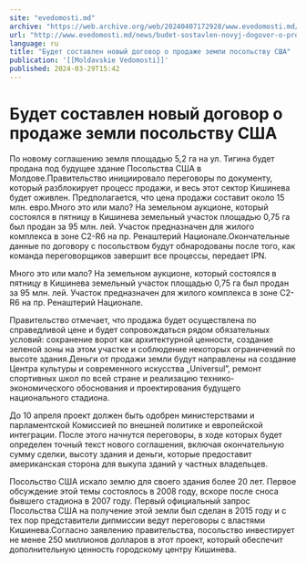 ```yaml
---
site: "evedomosti.md"
archive: "https://web.archive.org/web/20240407172928/www.evedomosti.md/news/budet-sostavlen-novyj-dogovor-o-prodazhe-zemli-posolstvu-ssh"
url: "http://www.evedomosti.md/news/budet-sostavlen-novyj-dogovor-o-prodazhe-zemli-posolstvu-ssh"
language: ru
title: "Будет составлен новый договор о продаже земли посольству США"
publication: '[[Moldavskie Vedomosti]]'
published: 2024-03-29T15:42
---
```


# Будет составлен новый договор о продаже земли посольству США

По новому соглашению земля площадью 5,2 га на ул. Тигина будет продана под будущее здание Посольства США в Молдове.Правительство инициировало переговоры по документу, который разблокирует процесс продажи, и весь этот сектор Кишинева будет оживлен. Предполагается, что цена продажи составит около 15 млн. евро.Много это или мало? На земельном аукционе, который состоялся в пятницу в Кишинева земельный участок площадью 0,75 га был продан за 95 млн. лей. Участок предназначен для жилого комплекса в зоне C2-R6 на пр. Ренаштерий Национале.Окончательные данные по договору с посольством будут обнародованы после того, как команда переговорщиков завершит все процессы, передает IPN.

Много это или мало? На земельном аукционе, который состоялся в пятницу в Кишинева земельный участок площадью 0,75 га был продан за 95 млн. лей. Участок предназначен для жилого комплекса в зоне C2-R6 на пр. Ренаштерий Национале.

Правительство отмечает, что продажа будет осуществлена по справедливой цене и будет сопровождаться рядом обязательных условий: сохранение ворот как архитектурной ценности, создание зеленой зоны на этом участке и соблюдение некоторых ограничений по высоте здания.Деньги от продажи земли будут направлены на создание Центра культуры и современного искусства „Universul”, ремонт спортивных школ по всей стране и реализацию технико-экономического обоснования и проектирования будущего национального стадиона.

До 10 апреля проект должен быть одобрен министерствами и парламентской Комиссией по внешней политике и европейской интеграции. После этого начнутся переговоры, в ходе которых будет определен точный текст нового соглашения, включая окончательную сумму сделки, высоту здания и деньги, которые предоставит американская сторона для выкупа зданий у частных владельцев.

Посольство США искало землю для своего здания более 20 лет. Первое обсуждение этой темы состоялось в 2008 году, вскоре после сноса бывшего стадиона в 2007 году. Первый официальный запрос Посольства США на получение этой земли был сделан в 2015 году и с тех пор представители дипмиссии ведут переговоры с властями Кишинева.Согласно заявлению правительства, посольство инвестирует не менее 250 миллионов долларов в этот проект, который обеспечит дополнительную ценность городскому центру Кишинева.
